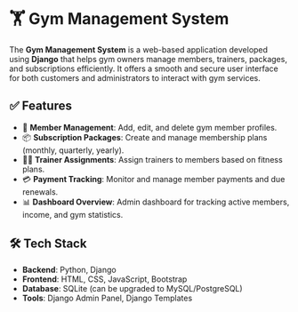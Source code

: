 # 🏋️ Gym Management System

The **Gym Management System** is a web-based application developed using **Django** that helps gym owners manage members, trainers, packages, and subscriptions efficiently. It offers a smooth and secure user interface for both customers and administrators to interact with gym services.

## ✅ Features

- 👥 **Member Management**: Add, edit, and delete gym member profiles.
- 📦 **Subscription Packages**: Create and manage membership plans (monthly, quarterly, yearly).
- 🧑‍🏫 **Trainer Assignments**: Assign trainers to members based on fitness plans.
- 💳 **Payment Tracking**: Monitor and manage member payments and due renewals.
- 📊 **Dashboard Overview**: Admin dashboard for tracking active members, income, and gym statistics.

## 🛠 Tech Stack

- **Backend**: Python, Django
- **Frontend**: HTML, CSS, JavaScript, Bootstrap
- **Database**: SQLite (can be upgraded to MySQL/PostgreSQL)
- **Tools**: Django Admin Panel, Django Templates
